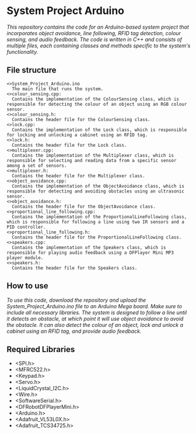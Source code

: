 #                                                            System Project Arduino
  _This repository contains the code for an Arduino-based system project that incorporates object avoidance, line following, RFID tag detection, colour         sensing, and audio feedback. The code is written in C++ and consists of multiple files, each containing classes and methods specific to the system's         functionality._

## File structure

    <>System_Project_Arduino.ino  
      The main file that runs the system.
    <>colour_sensing.cpp: 
      Contains the implementation of the ColourSensing class, which is responsible for detecting the colour of an object using an RGB colour sensor.
    <>colour_sensing.h: 
      Contains the header file for the ColourSensing class.
    <>lock.cpp: 
      Contains the implementation of the Lock class, which is responsible for locking and unlocking a cabinet using an RFID tag.
    <>lock.h: 
      Contains the header file for the Lock class.
    <>multiplexer.cpp: 
      Contains the implementation of the Multiplexer class, which is responsible for selecting and reading data from a specific sensor among a set of sensors.
    <>multiplexer.h: 
      Contains the header file for the Multiplexer class.
    <>object_avoidance.cpp: 
      Contains the implementation of the ObjectAvoidance class, which is responsible for detecting and avoiding obstacles using an ultrasonic sensor.
    <>object_avoidance.h: 
      Contains the header file for the ObjectAvoidance class.
    <>proportional_line_following.cpp: 
      Contains the implementation of the ProportionalLineFollowing class, which is responsible for following a line using two IR sensors and a PID controller.
    <>proportional_line_following.h: 
      Contains the header file for the ProportionalLineFollowing class.
    <>speakers.cpp: 
      Contains the implementation of the Speakers class, which is responsible for playing audio feedback using a DFPlayer Mini MP3 player module.
    <>speakers.h: 
      Contains the header file for the Speakers class.

## How to use

  _To use this code, download the repository and upload the System_Project_Arduino.ino file to an Arduino Mega board. Make sure to include all necessary libraries.
  The system is designed to follow a line until it detects an obstacle, at which point it will use object avoidance to avoid the obstacle. It can also detect the colour of an object, lock and unlock a cabinet using an RFID tag, and provide audio feedback._
  
## Required Libraries

- <SPI.h>
- <MFRC522.h>
- <Keypad.h>
- <Servo.h>
- <LiquidCrystal_I2C.h>
- <Wire.h>
- <SoftwareSerial.h>
- <DFRobotDFPlayerMini.h>
- <Arduino.h>
- <Adafruit_VL53L0X.h>
- <Adafruit_TCS34725.h>
